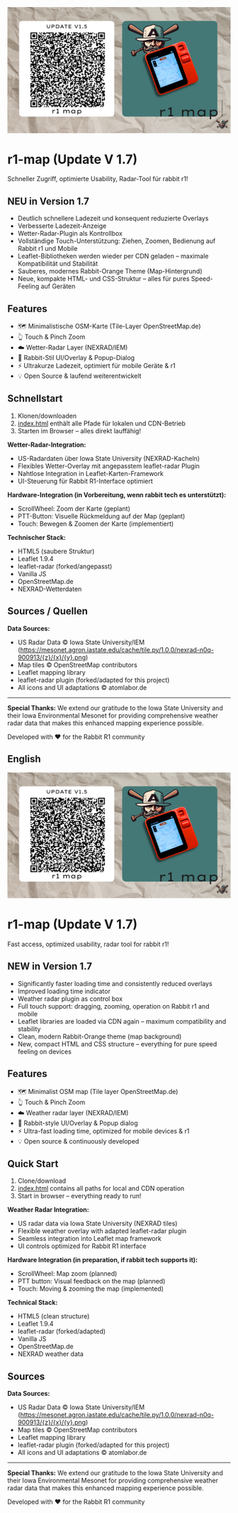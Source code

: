 ![r1-map](https://raw.githubusercontent.com/atomlabor/r1-map/main/r1%20map.png)
# r1-map (Update V 1.7)
Schneller Zugriff, optimierte Usability, Radar-Tool für rabbit r1!
## NEU in Version 1.7
- Deutlich schnellere Ladezeit und konsequent reduzierte Overlays
- Verbesserte Ladezeit-Anzeige 
- Wetter-Radar-Plugin als Kontrollbox 
- Vollständige Touch-Unterstützung: Ziehen, Zoomen, Bedienung auf Rabbit r1 und Mobile
- Leaflet-Bibliotheken werden wieder per CDN geladen – maximale Kompatibilität und Stabilität
- Sauberes, modernes Rabbit-Orange Theme (Map-Hintergrund)
- Neue, kompakte HTML- und CSS-Struktur – alles für pures Speed-Feeling auf Geräten
## Features
- 🗺️ Minimalistische OSM-Karte (Tile-Layer OpenStreetMap.de)
- 👆 Touch & Pinch Zoom
- ☁️ Wetter-Radar Layer (NEXRAD/IEM)
- 🎨 Rabbit-Stil UI/Overlay & Popup-Dialog
- ⚡️ Ultrakurze Ladezeit, optimiert für mobile Geräte & r1
- 💡 Open Source & laufend weiterentwickelt
## Schnellstart
1. Klonen/downloaden
2. [index.html](public/index.html) enthält alle Pfade für lokalen und CDN-Betrieb
3. Starten im Browser – alles direkt lauffähig!

**Wetter-Radar-Integration:**
- US-Radardaten über Iowa State University (NEXRAD-Kacheln)
- Flexibles Wetter-Overlay mit angepasstem leaflet-radar Plugin
- Nahtlose Integration in Leaflet-Karten-Framework
- UI-Steuerung für Rabbit R1-Interface optimiert

**Hardware-Integration (in Vorbereitung, wenn rabbit tech es unterstützt):**
- ScrollWheel: Zoom der Karte (geplant)
- PTT-Button: Visuelle Rückmeldung auf der Map (geplant)
- Touch: Bewegen & Zoomen der Karte (implementiert)

**Technischer Stack:**
- HTML5 (saubere Struktur)
- Leaflet 1.9.4
- leaflet-radar (forked/angepasst)
- Vanilla JS
- OpenStreetMap.de
- NEXRAD-Wetterdaten
## Sources / Quellen
**Data Sources:**
- US Radar Data © Iowa State University/IEM (https://mesonet.agron.iastate.edu/cache/tile.py/1.0.0/nexrad-n0q-900913/{z}/{x}/{y}.png)
- Map tiles © OpenStreetMap contributors
- Leaflet mapping library
- leaflet-radar plugin (forked/adapted for this project)
- All icons and UI adaptations © atomlabor.de

---

**Special Thanks:**
 We extend our gratitude to the Iowa State University and their Iowa Environmental Mesonet for providing comprehensive weather radar data that makes this enhanced mapping experience possible.

Developed with ❤️ for the Rabbit R1 community

## English

![r1-map](https://raw.githubusercontent.com/atomlabor/r1-map/main/r1%20map.png)
# r1-map (Update V 1.7)
Fast access, optimized usability, radar tool for rabbit r1!
## NEW in Version 1.7
- Significantly faster loading time and consistently reduced overlays
- Improved loading time indicator
- Weather radar plugin as control box
- Full touch support: dragging, zooming, operation on Rabbit r1 and mobile
- Leaflet libraries are loaded via CDN again – maximum compatibility and stability
- Clean, modern Rabbit-Orange theme (map background)
- New, compact HTML and CSS structure – everything for pure speed feeling on devices
## Features
- 🗺️ Minimalist OSM map (Tile layer OpenStreetMap.de)
- 👆 Touch & Pinch Zoom
- ☁️ Weather radar layer (NEXRAD/IEM)
- 🎨 Rabbit-style UI/Overlay & Popup dialog
- ⚡️ Ultra-fast loading time, optimized for mobile devices & r1
- 💡 Open source & continuously developed
## Quick Start
1. Clone/download
2. [index.html](public/index.html) contains all paths for local and CDN operation
3. Start in browser – everything ready to run!

**Weather Radar Integration:**
- US radar data via Iowa State University (NEXRAD tiles)
- Flexible weather overlay with adapted leaflet-radar plugin
- Seamless integration into Leaflet map framework
- UI controls optimized for Rabbit R1 interface

**Hardware Integration (in preparation, if rabbit tech supports it):**
- ScrollWheel: Map zoom (planned)
- PTT button: Visual feedback on the map (planned)
- Touch: Moving & zooming the map (implemented)

**Technical Stack:**
- HTML5 (clean structure)
- Leaflet 1.9.4
- leaflet-radar (forked/adapted)
- Vanilla JS
- OpenStreetMap.de
- NEXRAD weather data
## Sources
**Data Sources:**
- US Radar Data © Iowa State University/IEM (https://mesonet.agron.iastate.edu/cache/tile.py/1.0.0/nexrad-n0q-900913/{z}/{x}/{y}.png)
- Map tiles © OpenStreetMap contributors
- Leaflet mapping library
- leaflet-radar plugin (forked/adapted for this project)
- All icons and UI adaptations © atomlabor.de

---

**Special Thanks:**
 We extend our gratitude to the Iowa State University and their Iowa Environmental Mesonet for providing comprehensive weather radar data that makes this enhanced mapping experience possible.

Developed with ❤️ for the Rabbit R1 community
